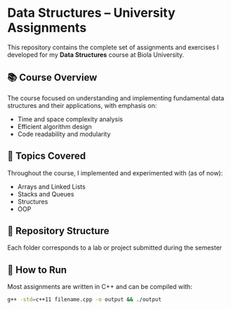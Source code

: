 # Data Structures – University Assignments

This repository contains the complete set of assignments and exercises I developed for my **Data Structures** course at Biola University.

## 📚 Course Overview

The course focused on understanding and implementing fundamental data structures and their applications, with emphasis on:

- Time and space complexity analysis
- Efficient algorithm design
- Code readability and modularity

## 🧠 Topics Covered

Throughout the course, I implemented and experimented with (as of now):

- Arrays and Linked Lists
- Stacks and Queues
- Structures
- OOP

## 📁 Repository Structure

Each folder corresponds to a lab or project submitted during the semester

## 🔧 How to Run

Most assignments are written in C++ and can be compiled with:

```bash
g++ -std=c++11 filename.cpp -o output && ./output
